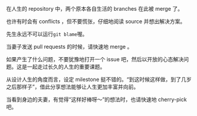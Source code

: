 在人生的 repository 中，两个原本各自生活的 branches 在此被 merge 了。

也许有时会有 conflicts ，但不要慌张，仔细地阅读 source 并想出解决方案。

先生永远不可以运行`git blame`喔。

当妻子发送 pull requests 的时候，请快速地 merge 。

如果产生了什么问题，不要犹豫地打开一个 issue 吧，然后以开放的心态解决问题。这是一起走过长久的人生的重要课题。

从设计人生的角度而言，设定 milestone 挺不错的。“到这时候这样做，到了几岁之后那样子”，借此分享想法能够让人生更加丰富并向前。

当看到身边的夫妻，有觉得“这样好棒呀～”的想法时，也请快速地 cherry-pick 吧。
